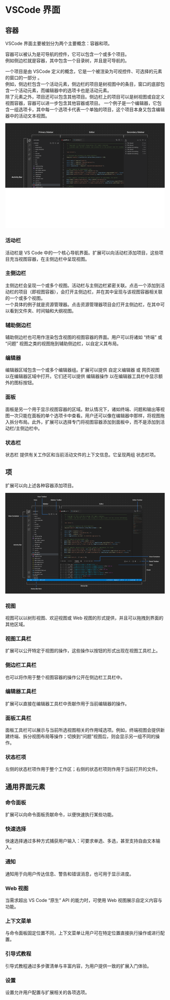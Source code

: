 # VSCode 界面

## 容器

VSCode 界面主要被划分为两个主要概念：容器和项。

容器可以被认为是可导航的控件，它可以包含一个或多个项目。  
例如侧边栏就是容器，其中包含一个目录树，并且是可导航的。

一个项目是由 VSCode 定义的概念，它是一个被渲染为可视控件、可选择的元素的窗口的一部分 。  
例如，侧边栏包含一个活动元素，侧边栏的项目是树视图中的条目，窗口的底部包含一个活动元素，而编辑器中的选项卡也是活动元素。  
除了元素之外，项目还可以包含其他项目。侧边栏上的项目可以是树视图或自定义视图容器，容器可以进一步包含其他容器或项目。 一个例子是一个编辑器，它包含一组选项卡，其中每一个选项卡代表一个单独的项目，这个项目本身又包含编辑器中的活动文本视图。

![容器组成示意图](docs/public/VSCode容器示意图.png)

### 活动栏

活动栏是 VS Code 中的一个核心导航界面。扩展可以向活动栏添加项目，这些项目充当视图容器，在主侧边栏中呈现视图。

### 主侧边栏

主侧边栏会呈现一个或多个视图。活动栏与主侧边栏紧密关联。点击一个添加到活动栏的项目（即视图容器），会打开主侧边栏，并在其中呈现与该视图容器相关联的一个或多个视图。  
一个具体的例子就是资源管理器。点击资源管理器项目会打开主侧边栏，在其中可以看到文件夹、时间轴和大纲视图。

### 辅助侧边栏

辅助侧边栏也可用作渲染包含视图的视图容器的界面。用户可以将诸如 “终端” 或 “问题” 视图之类的视图拖到辅助侧边栏，以自定义其布局。

### 编辑器

编辑器区域包含一个或多个编辑器组。扩展可以提供 自定义编辑器 或 网页视图 以在编辑器区域中打开。它们还可以提供 编辑器操作 以在编辑器工具栏中显示额外的图标按钮。

### 面板

面板是另一个用于显示视图容器的区域。默认情况下，诸如终端、问题和输出等视图一次只能在面板的单个选项卡中查看。用户还可以像在编辑器中那样，将视图拖入拆分布局。此外，扩展可以选择专门将视图容器添加到面板中，而不是添加到活动栏/主侧边栏中。

### 状态栏

状态栏 提供有关工作区和当前活动文件的上下文信息。它呈现两组 状态栏项。

## 项

扩展可以向上述各种容器添加项目。

![VSCode项示例](docs/public/VSCode项组成示意图.png)

### 视图

视图可以以树形视图、欢迎视图或 Web 视图的形式提供，并且可以拖拽到界面的其他区域。

### 视图工具栏

扩展可以公开特定于视图的操作，这些操作以按钮的形式出现在视图工具栏上。

### 侧边栏工具栏

也可以将作用于整个视图容器的操作公开在侧边栏工具栏中。

### 编辑器工具栏

扩展可以直接在编辑器工具栏中贡献作用于当前编辑器的操作。

### 面板工具栏

面板工具栏可以展示与当前所选视图相关的作用域选项。例如，终端视图会提供新建终端、拆分视图布局等操作；切换到“问题”视图后，则会显示另一组不同的操作。

### 状态栏项

左侧的状态栏项作用于整个工作区；右侧的状态栏项则作用于当前打开的文件。

## 通用界面元素

### 命令面板

扩展可以向命令面板贡献命令，以便快速执行某些功能。

### 快速选择

快速选择通过多种方式捕获用户输入：可要求单选、多选，甚至支持自由文本输入。

### 通知

通知用于向用户传达信息、警告和错误消息，也可用于显示进度。

### Web 视图

当需求超出 VS Code “原生” API 的能力时，可使用 Web 视图展示自定义内容与功能。

### 上下文菜单

与命令面板固定位置不同，上下文菜单让用户可在特定位置直接执行操作或进行配置。

### 引导式教程

引导式教程通过多步骤清单与丰富内容，为用户提供一致的扩展入门体验。

### 设置

设置允许用户配置与扩展相关的各项选项。
